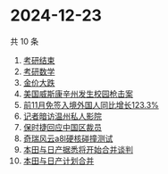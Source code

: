 # 2024-12-23

共 10 条

<!-- BEGIN -->
<!-- 最后更新时间 Mon Dec 23 2024 11:18:54 GMT+0800 (China Standard Time) -->

1. [考研结束](https://www.zhihu.com/search?q=%E8%80%83%E7%A0%94%E7%BB%93%E6%9D%9F)
1. [考研数学](https://www.zhihu.com/search?q=%E8%80%83%E7%A0%94%E6%95%B0%E5%AD%A6)
1. [金价大跌](https://www.zhihu.com/search?q=%E9%87%91%E4%BB%B7%E5%A4%A7%E8%B7%8C)
1. [美国威斯康辛州发生校园枪击案](https://www.zhihu.com/search?q=%E7%BE%8E%E5%9B%BD%E5%A8%81%E6%96%AF%E5%BA%B7%E8%BE%9B%E5%B7%9E%E5%8F%91%E7%94%9F%E6%A0%A1%E5%9B%AD%E6%9E%AA%E5%87%BB%E6%A1%88)
1. [前11月免签入境外国人同比增长123.3%](https://www.zhihu.com/search?q=%E5%89%8D11%E6%9C%88%E5%85%8D%E7%AD%BE%E5%85%A5%E5%A2%83%E5%A4%96%E5%9B%BD%E4%BA%BA%E5%90%8C%E6%AF%94%E5%A2%9E%E9%95%BF123.3%25)
1. [记者暗访温州私人影院](https://www.zhihu.com/search?q=%E8%AE%B0%E8%80%85%E6%9A%97%E8%AE%BF%E6%B8%A9%E5%B7%9E%E7%A7%81%E4%BA%BA%E5%BD%B1%E9%99%A2)
1. [保时捷回应中国区裁员](https://www.zhihu.com/search?q=%E4%BF%9D%E6%97%B6%E6%8D%B7%E5%9B%9E%E5%BA%94%E4%B8%AD%E5%9B%BD%E5%8C%BA%E8%A3%81%E5%91%98)
1. [奇瑞风云a8l硬核碰撞测试](https://www.zhihu.com/search?q=%E5%A5%87%E7%91%9E%E9%A3%8E%E4%BA%91a8l%E7%A1%AC%E6%A0%B8%E7%A2%B0%E6%92%9E%E6%B5%8B%E8%AF%95)
1. [本田与日产据悉将开始合并谈判](https://www.zhihu.com/search?q=%E6%9C%AC%E7%94%B0%E4%B8%8E%E6%97%A5%E4%BA%A7%E6%8D%AE%E6%82%89%E5%B0%86%E5%BC%80%E5%A7%8B%E5%90%88%E5%B9%B6%E8%B0%88%E5%88%A4)
1. [本田与日产计划合并](https://www.zhihu.com/search?q=%E6%9C%AC%E7%94%B0%E4%B8%8E%E6%97%A5%E4%BA%A7%E8%AE%A1%E5%88%92%E5%90%88%E5%B9%B6)

<!-- END -->

